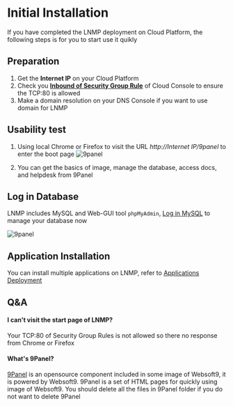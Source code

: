 # Initial Installation

If you have completed the LNMP deployment on Cloud Platform, the following steps is for you to start use it quikly

## Preparation

1. Get the **Internet IP** on your Cloud Platform
2. Check you **[Inbound of Security Group Rule](https://support.websoft9.com/docs/faq/tech-instance.html)** of Cloud Console to ensure the TCP:80 is allowed
3. Make a domain resolution on your DNS Console if you want to use domain for LNMP

## Usability test

1. Using local Chrome or Firefox to visit the URL *http://Internet IP/9panel* to enter the boot page
   ![9panel](https://libs.websoft9.com/Websoft9/DocsPicture/en/9panel/9panelmain-websoft9.png)

2. You can get the basics of image, manage the database, access docs, and helpdesk from 9Panel
## Log in Database

LNMP includes MySQL and Web-GUI tool `phpMyAdmin`, [Log in MySQL](/zh/admin-mysql.md) to manage your database now

![9panel](https://libs.websoft9.com/Websoft9/DocsPicture/en/9panel/9panel-mysql-websoft9.png)

## Application Installation

You can install multiple applications on LNMP, refer to [Applications Deployment](/solution-deployment.md)

## Q&A

#### I can't visit the start page of LNMP?

Your TCP:80 of Security Group Rules is not allowed so there no response from Chrome or Firefox

#### What's 9Panel?

[9Panel](https://github.com/Websoft9/9panel) is an opensource component included in some image of Websoft9, it is powered by Websoft9. 9Panel is a set of HTML pages for quickly using image of Websoft9. You should delete all the files in 9Panel folder if you do not want to delete 9Panel